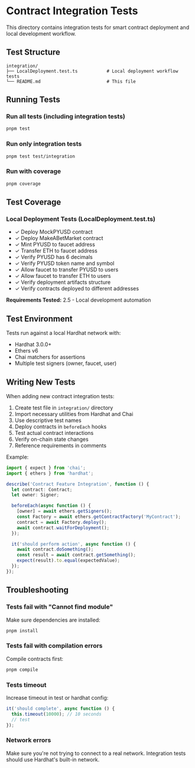 # Contract Integration Tests

This directory contains integration tests for smart contract deployment and local development workflow.

## Test Structure

```
integration/
├── LocalDeployment.test.ts           # Local deployment workflow tests
└── README.md                         # This file
```

## Running Tests

### Run all tests (including integration tests)
```bash
pnpm test
```

### Run only integration tests
```bash
pnpm test test/integration
```

### Run with coverage
```bash
pnpm coverage
```

## Test Coverage

### Local Deployment Tests (LocalDeployment.test.ts)
- ✓ Deploy MockPYUSD contract
- ✓ Deploy MakeABetMarket contract
- ✓ Mint PYUSD to faucet address
- ✓ Transfer ETH to faucet address
- ✓ Verify PYUSD has 6 decimals
- ✓ Verify PYUSD token name and symbol
- ✓ Allow faucet to transfer PYUSD to users
- ✓ Allow faucet to transfer ETH to users
- ✓ Verify deployment artifacts structure
- ✓ Verify contracts deployed to different addresses

**Requirements Tested:** 2.5 - Local development automation

## Test Environment

Tests run against a local Hardhat network with:
- Hardhat 3.0.0+
- Ethers v6
- Chai matchers for assertions
- Multiple test signers (owner, faucet, user)

## Writing New Tests

When adding new contract integration tests:

1. Create test file in `integration/` directory
2. Import necessary utilities from Hardhat and Chai
3. Use descriptive test names
4. Deploy contracts in `beforeEach` hooks
5. Test actual contract interactions
6. Verify on-chain state changes
7. Reference requirements in comments

Example:
```typescript
import { expect } from 'chai';
import { ethers } from 'hardhat';

describe('Contract Feature Integration', function () {
  let contract: Contract;
  let owner: Signer;

  beforeEach(async function () {
    [owner] = await ethers.getSigners();
    const Factory = await ethers.getContractFactory('MyContract');
    contract = await Factory.deploy();
    await contract.waitForDeployment();
  });

  it('should perform action', async function () {
    await contract.doSomething();
    const result = await contract.getSomething();
    expect(result).to.equal(expectedValue);
  });
});
```

## Troubleshooting

### Tests fail with "Cannot find module"
Make sure dependencies are installed:
```bash
pnpm install
```

### Tests fail with compilation errors
Compile contracts first:
```bash
pnpm compile
```

### Tests timeout
Increase timeout in test or hardhat config:
```typescript
it('should complete', async function () {
  this.timeout(10000); // 10 seconds
  // test
});
```

### Network errors
Make sure you're not trying to connect to a real network. Integration tests should use Hardhat's built-in network.
